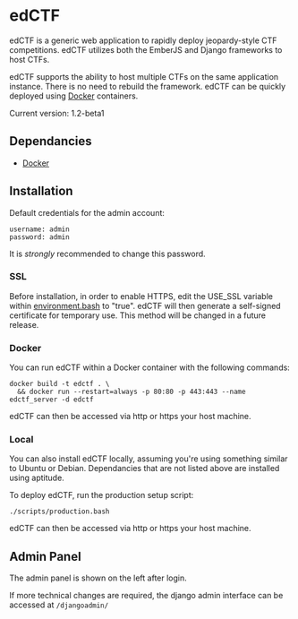 # edCTF
edCTF is a generic web application to rapidly deploy jeopardy-style CTF competitions.  edCTF utilizes both the EmberJS and Django frameworks to host CTFs. 

edCTF supports the ability to host multiple CTFs on the same application instance. There is no need to rebuild the framework.  edCTF can be quickly deployed using [Docker](https://github.com/docker/docker) containers.

Current version: 1.2-beta1

## Dependancies
* [Docker](http://docs.docker.com/engine/installation/)

## Installation
Default credentials for the admin account:
```
username: admin
password: admin
```
It is *strongly* recommended to change this password.

### SSL
Before installation, in order to enable HTTPS, edit the USE_SSL variable within [environment.bash](scripts/environment.bash#L39) to "true".  edCTF will then generate a self-signed certificate for temporary use.  This method will be changed in a future release.

### Docker
You can run edCTF within a Docker container with the following commands:
```
docker build -t edctf . \
  && docker run --restart=always -p 80:80 -p 443:443 --name edctf_server -d edctf
```
edCTF can then be accessed via http or https your host machine.

### Local
You can also install edCTF locally, assuming you're using something similar to Ubuntu or Debian.  Dependancies that are not listed above are installed using aptitude.

To deploy edCTF, run the production setup script:
```
./scripts/production.bash
```
edCTF can then be accessed via http or https your host machine.

## Admin Panel
The admin panel is shown on the left after login.

If more technical changes are required, the django admin interface can be accessed at ```/djangoadmin/```
